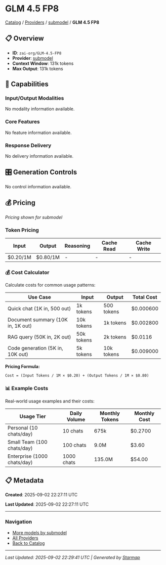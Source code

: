 # GLM 4.5 FP8
  
[Catalog](../../../../..) / [Providers](../../../..) / [submodel](../../..) / **GLM 4.5 FP8**


## 📋 Overview
  
- **ID**: `zai-org/GLM-4.5-FP8`
- **Provider**: [submodel](../)
- **Context Window**: 131k tokens
- **Max Output**: 131k tokens
  
## 🎯 Capabilities
  
### Input/Output Modalities
  
No modality information available.
  
### Core Features
  
No feature information available.
  
### Response Delivery
  
No delivery information available.
  
## 🎛️ Generation Controls
  
No control information available.
  
## 💰 Pricing
  
*Pricing shown for submodel*
  
  
### Token Pricing
  
| Input | Output | Reasoning | Cache Read | Cache Write |
|---------|---------|---------|---------|---------|
| $0.20/1M | $0.80/1M | - | - | - |

  
### 💰 Cost Calculator
  
Calculate costs for common usage patterns:
  
  
| Use Case | Input | Output | Total Cost |
|---------|---------|---------|---------|
| Quick chat (1K in, 500 out) | 1k tokens | 500 tokens | $0.000600 |
| Document summary (10K in, 1K out) | 10k tokens | 1k tokens | $0.002800 |
| RAG query (50K in, 2K out) | 50k tokens | 2k tokens | $0.0116 |
| Code generation (5K in, 10K out) | 5k tokens | 10k tokens | $0.009000 |

  
**Pricing Formula:**
  
```
Cost = (Input Tokens / 1M × $0.20) + (Output Tokens / 1M × $0.80)
```
  
### 📊 Example Costs
  
Real-world usage examples and their costs:
  
  
| Usage Tier | Daily Volume | Monthly Tokens | Monthly Cost |
|---------|---------|---------|---------|
| Personal (10 chats/day) | 10 chats | 675k | $0.2700 |
| Small Team (100 chats/day) | 100 chats | 9.0M | $3.60 |
| Enterprise (1000 chats/day) | 1000 chats | 135.0M | $54.00 |

  
## 📋 Metadata
  
**Created**: 2025-09-02 22:27:11 UTC
  
**Last Updated**: 2025-09-02 22:27:11 UTC
  
  
---
  
  
### Navigation

- [More models by submodel](../)
- [All Providers](../../../../../providers)
- [Back to Catalog](../../../../..)


---
_Last Updated: 2025-09-02 22:29:41 UTC | Generated by [Starmap](https://github.com/agentstation/starmap)_
